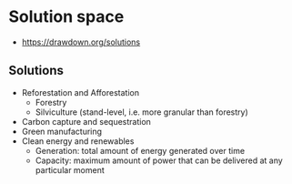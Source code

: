 # Solution space

- https://drawdown.org/solutions

## Solutions
- Reforestation and Afforestation
  - Forestry
  - Silviculture (stand-level, i.e. more granular than forestry)
- Carbon capture and sequestration
- Green manufacturing
- Clean energy and renewables
  - Generation: total amount of energy generated over time
  - Capacity: maximum amount of power that can be delivered at any particular moment
